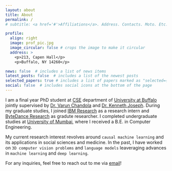 ```yaml
---
layout: about
title: About
permalink: /
# subtitle: <a href='#'>Affiliations</a>. Address. Contacts. Moto. Etc.

profile:
  align: right
  image: prof_pic.jpg
  image_circular: false # crops the image to make it circular
  address: >
    <p>213, Capen Hall</p>
    <p>Buffalo, NY 14260</p>

news: false  # includes a list of news items
latest_posts: false  # includes a list of the newest posts
selected_papers: true # includes a list of papers marked as "selected={true}"
social: false  # includes social icons at the bottom of the page
---
```


I am a final year PhD student at [CSE](https://engineering.buffalo.edu/computer-science-engineering/people/phd-candidates.html) department of [University at Buffalo](https://www.buffalo.edu) jointly supervised by [Dr. Varun Chandola](https://ubdsgroup.github.io/team/varun-chandola/) and [Dr. Kenneth Joseph](https://kennyjoseph.github.io). During my graduate studies, I joined [IBM Research](https://research.ibm.com/publications/tablecnn-deep-learning-framework-for-learning-tabular-data) as a research intern and [ByteDance Research](https://www.bytedance.com/en/) as gradute researcher. I completed undergraduate studies at [University of Mumbai](https://mu.ac.in), where I received a B.E. in Computer Engineering.

My current research interest revolves around `causal machine learning` and its applications in social sciences and medicine. In the past, I have worked on `3D computer vision problems` and `language models` leaveraging advances in `machine learning` and `deep learning`. 

For any inquiries, feel free to reach out to me via [email](mailto:pranavgi@buffalo.edu)!
